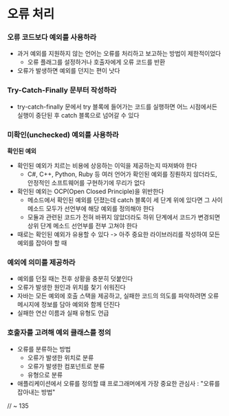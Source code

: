 # 오류 처리

### 오류 코드보다 예외를 사용하라
- 과거 예외를 지원하지 않는 언어는 오류를 처리하고 보고하는 방법이 제한적이었다
  - 오류 플래그를 설정하거나 호출자에게 오류 코드를 반환
- 오류가 발생하면 예외를 던지는 편이 낫다

### Try-Catch-Finally 문부터 작성하라
- try-catch-finally 문에서 try 블록에 들어가는 코드를 실행하면 어느 시점에서든 실행이 중단된 후 catch 블록으로 넘어갈 수 있다

### 미확인(unchecked) 예외를 사용하라
**확인된 예외**
- 확인된 예외가 치르는 비용에 상응하는 이익을 제공하는지 따져봐야 한다
  - C#, C++, Python, Ruby 등 여러 언어가 확인된 예외를 징뤈하지 않더라도, 안정적인 소프트웨어를 구현하기에 무리가 없다
- 확인된 예외는 OCP(Open Closed Principle)을 위반한다
  - 메소드에서 확인된 예외를 던졌는데 catch 블록이 세 단계 위에 있다면 그 사이 메소드 모두가 선언부에 해당 예외를 정의해야 한다
  - 모듈과 관련된 코드가 전혀 바뀌지 않았더라도 하위 단계에서 코드가 변경되면 상위 단계 메소드 선언부를 전부 고쳐야 한다 
- 때로는 확인된 예외가 유용할 수 있다 -> 아주 중요한 라이브러리를 작성하여 모든 예외를 잡아야 할 때 

### 예외에 의미를 제공하라
- 예외를 던질 때는 전후 상황을 충분히 덧붙인다
- 오류가 발생한 원인과 위치를 찾기 쉬워진다
- 자바는 모든 예외에 호출 스택을 제공하고, 실패한 코드의 의도를 파악하려면 오류 메시지에 정보를 담아 예외와 함께 던진다
- 실패한 연산 이름과 실패 유형도 언급 

### 호출자를 고려해 예외 클래스를 정의
- 오류를 분류하는 방법
  - 오류가 발생한 위치로 분류
  - 오류가 발생한 컴포넌트로 분류
  - 유형으로 분류
- 애플리케이션에서 오류를 정의할 떄 프로그래머에게 가장 중요한 관심사 : "오류를 잡아내는 방법"


// ~ 135
